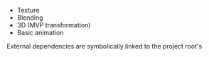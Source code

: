 - Texture
- Blending
- 3D (MVP transformation)
- Basic animation

External dependencies are symbolically linked to the project root's